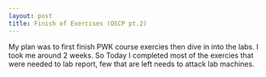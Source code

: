 ```yaml
---
layout: post
title: Finish of Exercises (OSCP pt.2)
---
```



My plan was to first finish PWK course exercies then dive in into the labs. I took me around 2 weeks. So Today I completed most of the exercies that were needed to lab report, few that are left needs to attack lab machines. 
